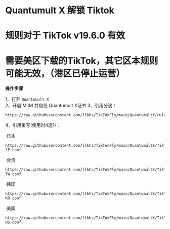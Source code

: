 # Quantumult X 解锁 Tiktok
# 规则对于 TikTok v19.6.0 有效
# 需要美区下载的TikTok，其它区本规则可能无效，（港区已停止运营）


**操作步骤**

1、打开 `Quantumult X`  
2、开启 MitM 并信任 Quantumult X证书
3、引用分流：
```
https://raw.githubusercontent.com/llkhs/TikTokFly/main/QuantumultX/ruleset_tiktok_list.conf
```

4、引用重写(使用时4选1)：

·日本
```
https://raw.githubusercontent.com/llkhs/TikTokFly/main/QuantumultX/TikTok-JP.conf
```

·台湾
```
https://raw.githubusercontent.com/llkhs/TikTokFly/main/QuantumultX/TikTok-TW.conf
```

·韩国
```
https://raw.githubusercontent.com/llkhs/TikTokFly/main/QuantumultX/TikTok-KR.conf
```

·美国
```
https://raw.githubusercontent.com/llkhs/TikTokFly/main/QuantumultX/TikTok-US.conf
```
